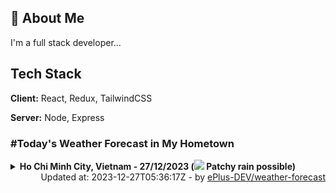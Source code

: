 ## 🚀 About Me
I'm a full stack developer...


## Tech Stack

**Client:** React, Redux, TailwindCSS

**Server:** Node, Express

### #Today's Weather Forecast in My Hometown



<details>
    <summary><b>Ho Chi Minh City, Vietnam - 27/12/2023 (<img src="https://cdn.weatherapi.com/weather/64x64/day/176.png" /> Patchy rain possible)</b>
    </summary>

    
<table>
    <tr>
        <th>Hour</th>
        <td>00:00</td><td>01:00</td><td>02:00</td><td>03:00</td><td>04:00</td><td>05:00</td><td>06:00</td><td>07:00</td><td>08:00</td><td>09:00</td><td>10:00</td><td>11:00</td><td>12:00</td><td>13:00</td><td>14:00</td><td>15:00</td><td>16:00</td><td>17:00</td><td>18:00</td><td>19:00</td><td>20:00</td><td>21:00</td><td>22:00</td><td>23:00</td>
    </tr>
    <tr>
        <th>Weather</th>
        <td><img src="https://cdn.weatherapi.com/weather/64x64/night/113.png"></img></td><td><img src="https://cdn.weatherapi.com/weather/64x64/night/113.png"></img></td><td><img src="https://cdn.weatherapi.com/weather/64x64/night/113.png"></img></td><td><img src="https://cdn.weatherapi.com/weather/64x64/night/113.png"></img></td><td><img src="https://cdn.weatherapi.com/weather/64x64/night/113.png"></img></td><td><img src="https://cdn.weatherapi.com/weather/64x64/night/113.png"></img></td><td><img src="https://cdn.weatherapi.com/weather/64x64/night/113.png"></img></td><td><img src="https://cdn.weatherapi.com/weather/64x64/day/113.png"></img></td><td><img src="https://cdn.weatherapi.com/weather/64x64/day/113.png"></img></td><td><img src="https://cdn.weatherapi.com/weather/64x64/day/113.png"></img></td><td><img src="https://cdn.weatherapi.com/weather/64x64/day/113.png"></img></td><td><img src="https://cdn.weatherapi.com/weather/64x64/day/113.png"></img></td><td><img src="https://cdn.weatherapi.com/weather/64x64/day/116.png"></img></td><td><img src="https://cdn.weatherapi.com/weather/64x64/day/116.png"></img></td><td><img src="https://cdn.weatherapi.com/weather/64x64/day/116.png"></img></td><td><img src="https://cdn.weatherapi.com/weather/64x64/day/116.png"></img></td><td><img src="https://cdn.weatherapi.com/weather/64x64/day/263.png"></img></td><td><img src="https://cdn.weatherapi.com/weather/64x64/day/116.png"></img></td><td><img src="https://cdn.weatherapi.com/weather/64x64/night/176.png"></img></td><td><img src="https://cdn.weatherapi.com/weather/64x64/night/353.png"></img></td><td><img src="https://cdn.weatherapi.com/weather/64x64/night/116.png"></img></td><td><img src="https://cdn.weatherapi.com/weather/64x64/night/176.png"></img></td><td><img src="https://cdn.weatherapi.com/weather/64x64/night/116.png"></img></td><td><img src="https://cdn.weatherapi.com/weather/64x64/night/116.png"></img></td>
    </tr>
    <tr>
        <th>Condition</th>
        <td width="200px">Clear</td><td width="200px">Clear</td><td width="200px">Clear</td><td width="200px">Clear</td><td width="200px">Clear</td><td width="200px">Clear</td><td width="200px">Clear</td><td width="200px">Sunny</td><td width="200px">Sunny</td><td width="200px">Sunny</td><td width="200px">Sunny</td><td width="200px">Sunny</td><td width="200px">Partly cloudy</td><td width="200px">Partly cloudy</td><td width="200px">Partly cloudy</td><td width="200px">Partly cloudy</td><td width="200px">Patchy light drizzle</td><td width="200px">Partly cloudy</td><td width="200px">Patchy rain possible</td><td width="200px">Light rain shower</td><td width="200px">Partly cloudy</td><td width="200px">Patchy rain possible</td><td width="200px">Partly cloudy</td><td width="200px">Partly cloudy</td>
    </tr>
    <tr>
        <th>Temperature</th>
        <td>25.4 °C</td><td>24.9 °C</td><td>24.4 °C</td><td>23.8 °C</td><td>23.5 °C</td><td>23.2 °C</td><td>23 °C</td><td>23.9 °C</td><td>26.1 °C</td><td>28.3 °C</td><td>30.5 °C</td><td>32.1 °C</td><td>32 °C</td><td>34.4 °C</td><td>34.7 °C</td><td>34.3 °C</td><td>32.2 °C</td><td>29.4 °C</td><td>27.5 °C</td><td>27 °C</td><td>26.9 °C</td><td>26.5 °C</td><td>26.5 °C</td><td>26.2 °C</td>
    </tr>
    <tr>
        <th>Wind</th>
        <td>6.8 kph</td><td>7.9 kph</td><td>8.6 kph</td><td>7.6 kph</td><td>6.1 kph</td><td>4.3 kph</td><td>3.6 kph</td><td>3.6 kph</td><td>1.1 kph</td><td>4 kph</td><td>5 kph</td><td>6.1 kph</td><td>3.6 kph</td><td>4.7 kph</td><td>4.7 kph</td><td>4.7 kph</td><td>2.5 kph</td><td>10.8 kph</td><td>11.5 kph</td><td>10.1 kph</td><td>8.6 kph</td><td>3.6 kph</td><td>1.1 kph</td><td>0.7 kph</td>
    </tr>
</table>

</details>

<div align="right">
    Updated at: 2023-12-27T05:36:17Z - by <a target="_blank"
        href="https://github.com/ePlus-DEV/weather-forecast">ePlus-DEV/weather-forecast</a>
</div>